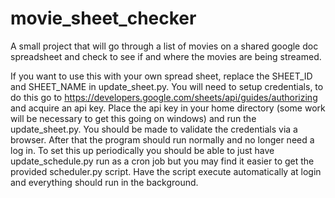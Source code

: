 # movie_sheet_checker
A small project that will go through a list of movies on a shared google doc spreadsheet and check to see if and where the movies are being streamed. 

If you want to use this with your own spread sheet, replace the SHEET_ID and SHEET_NAME in update_sheet.py. You will need to setup credentials, to do this go to https://developers.google.com/sheets/api/guides/authorizing and acquire an api key.
Place the api key in your home directory (some work will be necessary to get this going on windows) and run the update_sheet.py.
You should be made to validate the credentials via a browser. After that the program should run normally and no longer need a log in.
To set this up periodically you should be able to just have update_schedule.py run as a cron job but you may find it easier to get
the provided scheduler.py script. Have the script execute automatically at login and everything should run in the background. 
